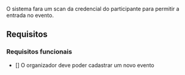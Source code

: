 O sistema fara um scan da credencial do participante para permitir a entrada no evento.

## Requisitos


### Requisitos funcionais


- [] O organizador deve poder cadastrar um novo evento


